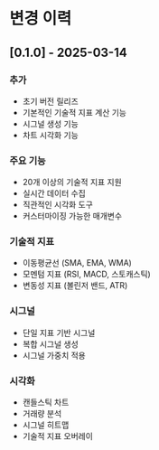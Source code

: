 # 변경 이력

## [0.1.0] - 2025-03-14

### 추가
- 초기 버전 릴리즈
- 기본적인 기술적 지표 계산 기능
- 시그널 생성 기능
- 차트 시각화 기능

### 주요 기능
- 20개 이상의 기술적 지표 지원
- 실시간 데이터 수집
- 직관적인 시각화 도구
- 커스터마이징 가능한 매개변수

### 기술적 지표
- 이동평균선 (SMA, EMA, WMA)
- 모멘텀 지표 (RSI, MACD, 스토캐스틱)
- 변동성 지표 (볼린저 밴드, ATR)

### 시그널
- 단일 지표 기반 시그널
- 복합 시그널 생성
- 시그널 가중치 적용

### 시각화
- 캔들스틱 차트
- 거래량 분석
- 시그널 히트맵
- 기술적 지표 오버레이 
